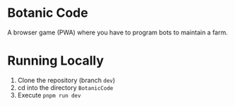 # Botanic Code

A browser game (PWA) where you have to program bots to maintain a farm.

# Running Locally

1. Clone the repository (branch `dev`)
2. cd into the directory `BotanicCode`
3. Execute `pnpm run dev`

